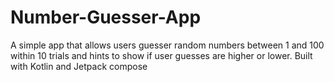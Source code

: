 # Number-Guesser-App
A simple app that allows users guesser random  numbers between 1 and 100 within 10 trials and hints to show if user guesses are higher or lower. Built with Kotlin and Jetpack compose
